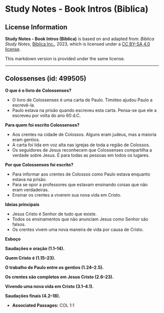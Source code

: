 # Study Notes - Book Intros (Biblica)

## License Information

**Study Notes - Book Intros (Biblica)** is based on and adapted from: _Biblica Study Notes_, [Biblica Inc.](https://www.biblica.com/), 2023, which is licensed under a [CC BY-SA 4.0 license](https://creativecommons.org/licenses/by-sa/4.0/legalcode.en).

This markdown version is provided under the same license.



--------------------------------

## Colossenses (id: 499505)

**O que é o livro de** **Colossenses?**

* O livro de Colossenses é uma carta de Paulo. Timóteo ajudou Paulo a escrevê\-la.
* Paulo estava na prisão quando escreveu esta carta. Pensa\-se que ele a escreveu por volta do ano 60 d.C.

**Para quem foi escrito Colossenses?**

* Aos crentes na cidade de Colossos. Alguns eram judeus, mas a maioria eram gentios.
* A carta foi lida em voz alta nas igrejas de toda a região de Colossos.
* Os seguidores de Jesus reconhecem que Colossenses compartilha a verdade sobre Jesus. É para todas as pessoas em todos os lugares.

**Por que Colossenses foi escrito?**

* Para informar aos crentes de Colossos como Paulo estava enquanto estava na prisão.
* Para se opor a professores que estavam ensinando coisas que não eram verdadeiras.
* Ensinar os crentes a viverem sua nova vida em Cristo.

**Ideias principais**

* Jesus Cristo é Senhor de tudo que existe.
* Todos os ensinamentos que não anunciam Jesus como Senhor são falsos.
* Os crentes vivem uma nova maneira de vida por causa de Cristo.

**Esboço**

**Saudações e oração (1\.1–14\).**

**Quem Cristo é (1\.15–23\).**

**O trabalho de Paulo entre os gentios (1\.24–2\.5\).**

**Os crentes são completos em Jesus Cristo (2\.6–23\).**

**Vivendo uma nova vida em Cristo (3\.1–4\.1\).**

**Saudações finais (4\.2–18\).**

* **Associated Passages:** COL 1:1

